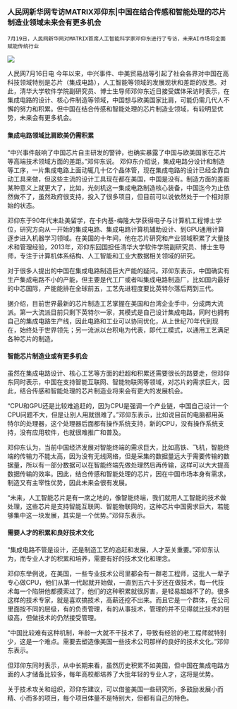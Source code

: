 ### 人民网新华网专访MATRIX邓仰东|中国在结合传感和智能处理的芯片制造业领域未来会有更多机会



    7月19日，人民网新华网对MATRIX首席人工智能科学家邓仰东进行了专访，未来AI市场将全面赋能传统行业


![](https://i.imgur.com/goWJPtu.jpg)



人民网7月16日电  今年以来，中兴事件、中美贸易战等引起了社会各界对中国在高科技领域特别是芯片（集成电路），人工智能等领域的发展现状和差距的反思。对此，清华大学软件学院副研究员、博士生导师邓仰东近日接受媒体采访时表示，在集成电路的设计、核心件制造等领域，中国想与欧美国家比肩，可能仍需几代人不懈的努力和积累。但中国在结合传感和智能处理的芯片制造业领域，有较明显优势，未来会有更多机会。



#### 集成电路领域比肩欧美仍需积累

“中兴事件敲响了中国芯片自主研发的警钟，也确实暴露了中国与欧美国家在芯片等高端技术领域方面的差距。”邓仰东说。 邓仰东介绍说，集成电路分设计和制造等工序，一片集成电路上面动辄几十亿个晶体管，现在集成电路的设计已经全靠自动工具来做，但这些主流的设计工具现在都在美国，中国是没有。制造方面的差距某种意义上就更大了，比如，光刻机这一集成电路制造核心装备，中国迄今为止依然做不了，虽然政府很支持，投入了很多项目，但目前可以说依然处于一个相对原始的状态。

邓仰东于90年代末赴美留学，在卡内基-梅隆大学获得电子与计算机工程博士学位，研究方向从一开始的集成电路、集成电路计算机辅助设计、到GPU通用计算逐步进入机器学习领域。在美国的十年间，他在芯片研究和产业领域积累了大量技术和管理经验，2013年，邓仰东回国担任清华大学软件学院副研究员、博士生导师，专注于计算机体系结构、人工智能和工业大数据相关领域的研究。

对于很多人提出的中国在集成电路制造巨大产能的疑问。邓仰东表示，中国确实有生产集成电路不小的产能，但主要是代工厂或者叫集成电路制造厂，比如国内最好的中芯国际，产能能排在全球前五，工艺先进程度要比英特尔落后两到三代。

据介绍，目前世界最新的芯片制造工艺掌握在美国和台湾企业手中，分成两大流派。第一大流派目前只剩下英特尔一家，其模式是自己设计集成电路，同时也拥有自己的集成电路生产线，因此电路和工业可以协同优化，从上世纪70年代到现在，始终处于世界领先；另一流派以台积电为代表，即代工模式，以通用工艺满足各种芯片的制造。


#### 智能芯片制造业或有更多机会

虽然在集成电路设计、核心工艺等方面的赶超和积累还需要很长的路要走，但邓仰东同时表示，中国在支持智能互联网、智能物联网等领域，对芯片的需求巨大，因此，结合传感和智能处理的芯片制造业将来会有更大的发展机会。

“CPU和GPU还是比较难追赶的，因为CPU是强调一个产业链，中国自己设计一个CPU问题不大，但是让别人用就很难了。”邓仰东表示，比如说目前的电脑都用英特尔的处理器，这个处理器后面都有操作系统支持，新的CPU，没有操作系统支持，没有应用软件，也就很难推广和普及。

邓仰东认为，当前中国经济发展对智能终端的需求巨大，比如高铁、飞机，智能终端的传输力不能太高，因为没有无线网络，但是采集的数据量远大于需要传输的数据量，所以有一部分数据可以在智能终端先做处理然后再传输，这样可以大大提高数据传输的效率。因此，结合传感和智能处理的芯片，因在中国市场本身有需求，制造又有主宰性优势，因此未来会很有发展。

“未来，人工智能芯片是有一席之地的，像智能终端，我们就用人工智能的技术做处理，这些芯片是支持智能互联网、智能物联网的，这种芯片中国需求巨大，若能够集中这一块发展，其实是一个优势。”邓仰东表示。


#### 需要人才的积累和良好技术文化

“集成电路不管是设计，还是制造工艺的追赶和发展，人才至关重要。”邓仰东认为，而专业人才的积累和培养，需要有好的技术文化和理念。

邓仰东举例说，在美国，一些专业技术公司里都会有一群老工程师，这批人一辈子专心做CPU，他们从第一代起就开始做，一直到五六十岁还在做技术，每一代技术每一个陷阱他都摸索过了，他们的这种积累就很厉害，是轻易超越不了的。很多这样的技术专家，就是喜欢搞技术，高薪还挖不出来。而且它是一个群体，在公司里面按不同的层级，有的负责管理，有的从事技术，管理的并不见得就比技术的层级高，但做技术的仍然接受管理。

“中国比较难有这种机制，年龄一大就不干技术了，导致有经验的老工程师就特别少，这是一个难点。需要去塑造像美国一些技术公司那样的良好的技术文化。”邓仰东表示。

但邓仰东同时表示，从中长期来看，虽然历史积累不如美国，但中国在集成电路方面的人才储备比较多，每年高校都培养了大批年轻的专业人才，这将是优势。

关于技术攻关和组织，邓仰东建议，可以借鉴美国一些研究所，多鼓励发展小而精、小而多的项目，每个项目体量不是特别大，但都有自己的特色。